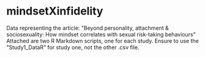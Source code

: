 # mindsetXinfidelity
Data representing the article: "Beyond personality, attachment &amp; sociosexuality: How mindset correlates with sexual risk-taking behaviours"
Attached are two R Markdown scripts, one for each study. Ensure to use the "Study1_DataR" for study one, not the other .csv file.
